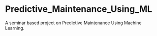 # Predictive_Maintenance_Using_ML
A seminar based project on Predictive Maintenance Using Machine Learning.
